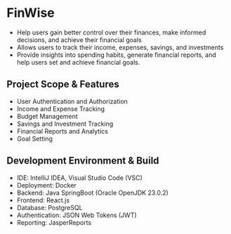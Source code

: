 # FinWise
- Help users gain better control over their finances, make informed decisions, and achieve their financial goals
- Allows users to track their income, expenses, savings, and investments
- Provide insights into spending habits, generate financial reports, and help users set and achieve financial goals. 

## Project Scope & Features
- User Authentication and Authorization
- Income and Expense Tracking
- Budget Management
- Savings and Investment Tracking
- Financial Reports and Analytics
- Goal Setting 

## Development Environment & Build
- IDE: IntelliJ IDEA, Visual Studio Code (VSC)
- Deployment: Docker
- Backend: Java SpringBoot (Oracle OpenJDK 23.0.2)
- Frontend: React.js
- Database: PostgreSQL
- Authentication: JSON Web Tokens (JWT)
- Reporting: JasperReports
